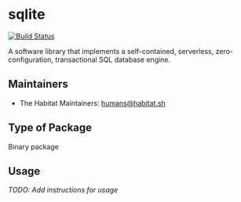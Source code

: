 # sqlite

[![Build Status](https://dev.azure.com/chefcorp-partnerengineering/Chef%20Base%20Plans/_apis/build/status/chef-base-plans.sqlite?branchName=master)](https://dev.azure.com/chefcorp-partnerengineering/Chef%20Base%20Plans/_build/latest?definitionId=138&branchName=master)

A software library that implements a self-contained, serverless, zero-configuration, transactional SQL database engine.

## Maintainers

* The Habitat Maintainers: <humans@habitat.sh>

## Type of Package

Binary package

## Usage

*TODO: Add instructions for usage*
